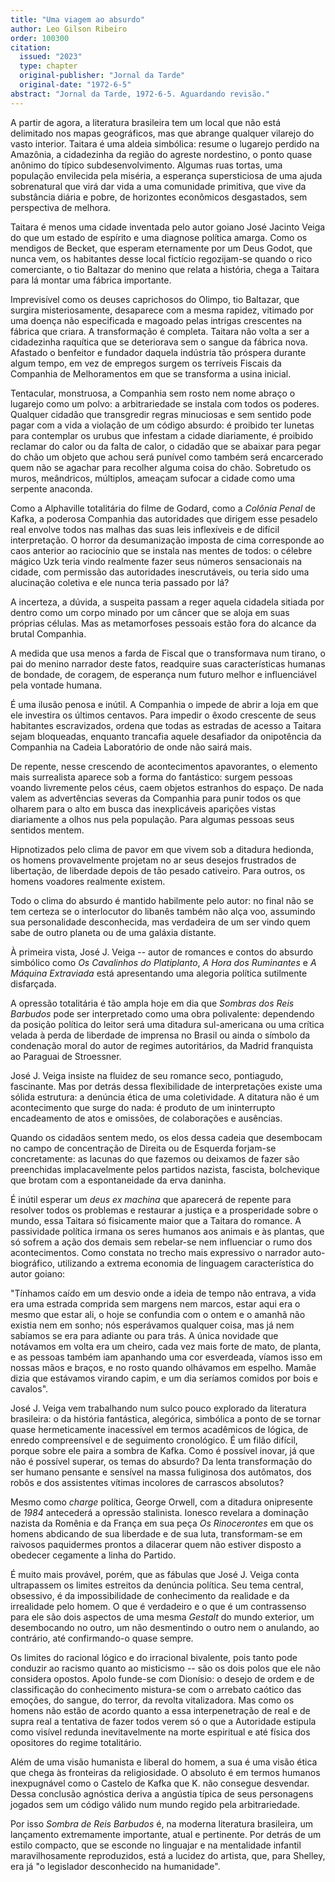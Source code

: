```yaml
---
title: "Uma viagem ao absurdo"
author: Leo Gilson Ribeiro
order: 100300
citation:
  issued: "2023"
  type: chapter
  original-publisher: "Jornal da Tarde"
  original-date: "1972-6-5"
abstract: "Jornal da Tarde, 1972-6-5. Aguardando revisão."
---
```


A partir de agora, a literatura brasileira tem um local que não está delimitado nos mapas geográficos, mas que abrange qualquer vilarejo do vasto interior. Taitara é uma aldeia simbólica: resume o lugarejo perdido na Amazônia, a cidadezinha da região do agreste nordestino, o ponto quase anônimo do típico subdesenvolvimento. Algumas ruas tortas, uma população envilecida pela miséria, a esperança supersticiosa de uma ajuda sobrenatural que virá dar vida a uma comunidade primitiva, que vive da substância diária e pobre, de horizontes econômicos desgastados, sem perspectiva de melhora.

Taitara é menos uma cidade inventada pelo autor goiano José Jacinto Veiga do que um estado de espírito e uma diagnose política amarga. Como os mendigos de Becket, que esperam eternamente por um Deus Godot, que nunca vem, os habitantes desse local fictício regozijam-se quando o rico comerciante, o tio Baltazar do menino que relata a história, chega a Taitara para lá montar uma fábrica importante.

Imprevisível como os deuses caprichosos do Olimpo, tio Baltazar, que surgira misteriosamente, desaparece com a mesma rapidez, vitimado por uma doença não especificada e magoado pelas intrigas crescentes na fábrica que criara. A transformação é completa. Taitara não volta a ser a cidadezinha raquítica que se deteriorava sem o sangue da fábrica nova. Afastado o benfeitor e fundador daquela indústria tão próspera durante algum tempo, em vez de empregos surgem os terríveis Fiscais da Companhia de Melhoramentos em que se transforma a usina inicial.

Tentacular, monstruosa, a Companhia sem rosto nem nome abraço o lugarejo como um polvo: a arbitrariedade se instala com todos os poderes. Qualquer cidadão que transgredir regras minuciosas e sem sentido pode pagar com a vida a violação de um código absurdo: é proibido ter lunetas para contemplar os urubus que infestam a cidade diariamente, é proibido reclamar do calor ou da falta de calor, o cidadão que se abaixar para pegar do chão um objeto que achou será punível como também será encarcerado quem não se agachar para recolher alguma coisa do chão. Sobretudo os muros, meândricos, múltiplos, ameaçam sufocar a cidade como uma serpente anaconda.

Como a Alphaville totalitária do filme de Godard, como a *Colônia Penal* de Kafka, a poderosa Companhia das autoridades que dirigem esse pesadelo real envolve todos nas malhas das suas leis inflexíveis e de difícil interpretação. O horror da desumanização imposta de cima corresponde ao caos anterior ao raciocínio que se instala nas mentes de todos: o célebre mágico Uzk teria vindo realmente fazer seus números sensacionais na cidade, com permissão das autoridades inescrutáveis, ou teria sido uma alucinação coletiva e ele nunca teria passado por lá?

A incerteza, a dúvida, a suspeita passam a reger aquela cidadela sitiada por dentro como um corpo minado por um câncer que se aloja em suas próprias células. Mas as metamorfoses pessoais estão fora do alcance da brutal Companhia.

A medida que usa menos a farda de Fiscal que o transformava num tirano, o pai do menino narrador deste fatos, readquire suas características humanas de bondade, de coragem, de esperança num futuro melhor e influenciável pela vontade humana.

É uma ilusão penosa e inútil. A Companhia o impede de abrir a loja em que ele investira os últimos centavos. Para impedir o êxodo crescente de seus habitantes escravizados, ordena que todas as estradas de acesso a Taitara sejam bloqueadas, enquanto trancafia aquele desafiador da onipotência da Companhia na Cadeia Laboratório de onde não sairá mais.

De repente, nesse crescendo de acontecimentos apavorantes, o elemento mais surrealista aparece sob a forma do fantástico: surgem pessoas voando livremente pelos céus, caem objetos estranhos do espaço. De nada valem as advertências severas da Companhia para punir todos os que olharem para o alto em busca das inexplicáveis aparições vistas diariamente a olhos nus pela população. Para algumas pessoas seus sentidos mentem.

Hipnotizados pelo clima de pavor em que vivem sob a ditadura hedionda, os homens provavelmente projetam no ar seus desejos frustrados de libertação, de liberdade depois de tão pesado cativeiro. Para outros, os homens voadores realmente existem.

Todo o clima do absurdo é mantido habilmente pelo autor: no final não se tem certeza se o interlocutor do libanês também não alça voo, assumindo sua personalidade desconhecida, mas verdadeira de um ser vindo quem sabe de outro planeta ou de uma galáxia distante.

À primeira vista, José J. Veiga -- autor de romances e contos do absurdo simbólico como *Os Cavalinhos do Platiplanto*, *A Hora dos Ruminantes* e *A Máquina Extraviada* está apresentando uma alegoria política sutilmente disfarçada.

A opressão totalitária é tão ampla hoje em dia que *Sombras dos Reis Barbudos* pode ser interpretado como uma obra polivalente: dependendo da posição política do leitor será uma ditadura sul-americana ou uma crítica velada à perda de liberdade de imprensa no Brasil ou ainda o símbolo da condenação moral do autor de regimes autoritários, da Madrid franquista ao Paraguai de Stroessner.

José J. Veiga insiste na fluidez de seu romance seco, pontiagudo, fascinante. Mas por detrás dessa flexibilidade de interpretações existe uma sólida estrutura: a denúncia ética de uma coletividade. A ditatura não é um acontecimento que surge do nada: é produto de um ininterrupto encadeamento de atos e omissões, de colaborações e ausências.

Quando os cidadãos sentem medo, os elos dessa cadeia que desembocam no campo de concentração de Direita ou de Esquerda forjam-se concretamente: as lacunas do que fazemos ou deixamos de fazer são preenchidas implacavelmente pelos partidos nazista, fascista, bolchevique que brotam com a espontaneidade da erva daninha.

É inútil esperar um *deus ex machina* que aparecerá de repente para resolver todos os problemas e restaurar a justiça e a prosperidade sobre o mundo, essa Taitara só fisicamente maior que a Taitara do romance. A passividade política irmana os seres humanos aos animais e às plantas, que só sofrem a ação dos demais sem rebelar-se nem influenciar o rumo dos acontecimentos. Como constata no trecho mais expressivo o narrador auto-biográfico, utilizando a extrema economia de linguagem característica do autor goiano:

"Tínhamos caído em um desvio onde a ideia de tempo não entrava, a vida era uma estrada comprida sem margens nem marcos, estar aqui era o mesmo que estar ali, o hoje se confundia com o ontem e o amanhã não existia nem em sonho; nós esperávamos qualquer coisa, mas já nem sabíamos se era para adiante ou para trás. A única novidade que notávamos em volta era um cheiro, cada vez mais forte de mato, de planta, e as pessoas também iam apanhando uma cor esverdeada, víamos isso em nossas mãos e braços, e no rosto quando olhávamos em espelho. Mamãe dizia que estávamos virando capim, e um dia seríamos comidos por bois e cavalos".

José J. Veiga vem trabalhando num sulco pouco explorado da literatura brasileira: o da história fantástica, alegórica, simbólica a ponto de se tornar quase hermeticamente inacessível em termos acadêmicos de lógica, de enredo compreensível e de seguimento cronológico. É um filão difícil, porque sobre ele paira a sombra de Kafka. Como é possível inovar, já que não é possível superar, os temas do absurdo? Da lenta transformação do ser humano pensante e sensível na massa fuliginosa dos autômatos, dos robôs e dos assistentes vítimas incolores de carrascos absolutos?

Mesmo como *charge* política, George Orwell, com a ditadura onipresente de *1984* antecederá a opressão stalinista. Ionesco revelara a dominação nazista da Romênia e da França em sua peça *Os Rinocerontes* em que os homens abdicando de sua liberdade e de sua luta, transformam-se em raivosos paquidermes prontos a dilacerar quem não estiver disposto a obedecer cegamente a linha do Partido.

É muito mais provável, porém, que as fábulas que José J. Veiga conta ultrapassem os limites estreitos da denúncia política. Seu tema central, obsessivo, é da impossibilidade de conhecimento da realidade e da irrealidade pelo homem. O que é verdadeiro e o que é um contrassenso para ele são dois aspectos de uma mesma *Gestalt* do mundo exterior, um desembocando no outro, um não desmentindo o outro nem o anulando, ao contrário, até confirmando-o quase sempre.

Os limites do racional lógico e do irracional bivalente, pois tanto pode conduzir ao racismo quanto ao misticismo -- são os dois polos que ele não considera opostos. Apolo funde-se com Dionísio: o desejo de ordem e de classificação do conhecimento mistura-se com o arrebato caótico das emoções, do sangue, do terror, da revolta vitalizadora. Mas como os homens não estão de acordo quanto a essa interpenetração de real e de supra real a tentativa de fazer todos verem só o que a Autoridade estipula como visível redunda inevitavelmente na morte espiritual e até física dos opositores do regime totalitário.

Além de uma visão humanista e liberal do homem, a sua é uma visão ética que chega às fronteiras da religiosidade. O absoluto é em termos humanos inexpugnável como o Castelo de Kafka que K. não consegue desvendar. Dessa conclusão agnóstica deriva a angústia típica de seus personagens jogados sem um código válido num mundo regido pela arbitrariedade.

Por isso *Sombra de Reis Barbudos* é, na moderna literatura brasileira, um lançamento extremamente importante, atual e pertinente. Por detrás de um estilo compacto, que se esconde no linguajar e na mentalidade infantil maravilhosamente reproduzidos, está a lucidez do artista, que, para Shelley, era já "o legislador desconhecido na humanidade".


